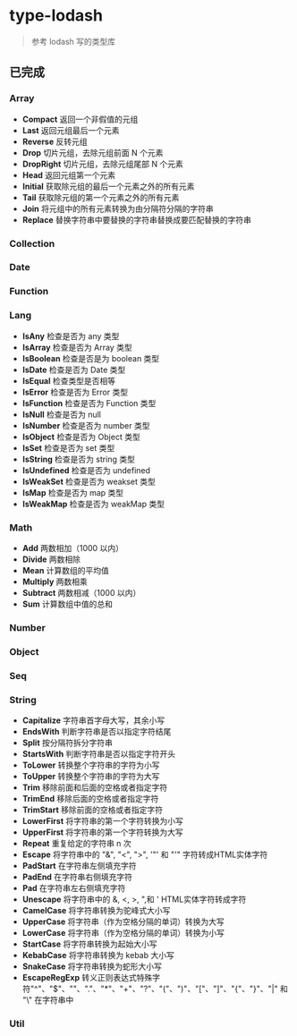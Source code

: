 # type-lodash

> 参考 lodash 写的类型库

## 已完成

### Array

- **Compact** 返回一个非假值的元组
- **Last** 返回元组最后一个元素
- **Reverse** 反转元组
- **Drop** 切片元组，去除元组前面 N 个元素
- **DropRight** 切片元组，去除元组尾部 N 个元素
- **Head** 返回元组第一个元素
- **Initial** 获取除元组的最后一个元素之外的所有元素
- **Tail** 获取除元组的第一个元素之外的所有元素
- **Join** 将元组中的所有元素转换为由分隔符分隔的字符串
- **Replace** 替换字符串中要替换的字符串替换成要匹配替换的字符串

### Collection

### Date

### Function

### Lang

- **IsAny** 检查是否为 any 类型
- **IsArray** 检查是否为 Array 类型
- **IsBoolean** 检查是否是为 boolean 类型
- **IsDate** 检查是否为 Date 类型
- **IsEqual** 检查类型是否相等
- **IsError** 检查是否为 Error 类型
- **IsFunction** 检查是否为 Function 类型
- **IsNull** 检查是否为 null
- **IsNumber** 检查是否为 number 类型
- **IsObject** 检查是否为 Object 类型
- **IsSet** 检查是否为 set 类型
- **IsString** 检查是否为 string 类型
- **IsUndefined** 检查是否为 undefined
- **IsWeakSet** 检查是否为 weakset 类型
- **IsMap** 检查是否为 map 类型
- **IsWeakMap** 检查是否为 weakMap 类型


### Math

- **Add** 两数相加（1000 以内）
- **Divide** 两数相除
- **Mean** 计算数组的平均值
- **Multiply** 两数相乘
- **Subtract** 两数相减（1000 以内）
- **Sum** 计算数组中值的总和


### Number

### Object

### Seq

### String

- **Capitalize** 字符串首字母大写，其余小写
- **EndsWith** 判断字符串是否以指定字符结尾
- **Split** 按分隔符拆分字符串
- **StartsWith** 判断字符串是否以指定字符开头
- **ToLower** 转换整个字符串的字符为小写
- **ToUpper** 转换整个字符串的字符为大写
- **Trim** 移除前面和后面的空格或者指定字符
- **TrimEnd** 移除后面的空格或者指定字符
- **TrimStart** 移除前面的空格或者指定字符
- **LowerFirst** 将字符串的第一个字符转换为小写
- **UpperFirst** 将字符串的第一个字符转换为大写
- **Repeat** 重复给定的字符串 n 次
- **Escape** 将字符串中的 "&", "<", ">", '"' 和 "'" 字符转成HTML实体字符
- **PadStart** 在字符串左侧填充字符
- **PadEnd** 在字符串右侧填充字符
- **Pad** 在字符串左右侧填充字符
- **Unescape** 将字符串中的 &amp;, &lt;, &gt;, &quot;,和 &#39; HTML实体字符转成字符
- **CamelCase** 将字符串转换为驼峰式大小写
- **UpperCase** 将字符串（作为空格分隔的单词）转换为大写
- **LowerCase** 将字符串（作为空格分隔的单词）转换为小写
- **StartCase** 将字符串转换为起始大小写
- **KebabCase** 将字符串转换为 kebab 大小写
- **SnakeCase** 将字符串转换为蛇形大小写
- **EscapeRegExp** 转义正则表达式特殊字符"^"、"$"、""、"."、"*"、"+"、"?"、"("、")"、"["、"]"、"{"、"}"、"|" 和 "\\" 在字符串中


### Util

